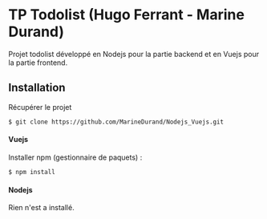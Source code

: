 # TP Todolist (Hugo Ferrant - Marine Durand)
Projet todolist développé en Nodejs pour la partie backend et en Vuejs pour la partie frontend.

## Installation

Récupérer le projet
```
$ git clone https://github.com/MarineDurand/Nodejs_Vuejs.git
```
#### Vuejs
Installer npm (gestionnaire de paquets) :
```
$ npm install 
```
#### Nodejs
Rien n'est a installé.

